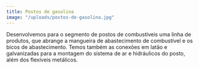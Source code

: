```yaml
---
title: Postos de gasolina
image: "/uploads/postos-de-gasolina.jpg"
---
```


Desenvolvemos para o segmento de postos de combustíveis uma linha de produtos, que abrange a mangueira de abastecimento de combustível e os bicos de abastecimento. Temos também as conexões em latão e galvanizadas para a montagem do sistema de ar e hidráulicos do posto, além dos flexíveis metálicos.

